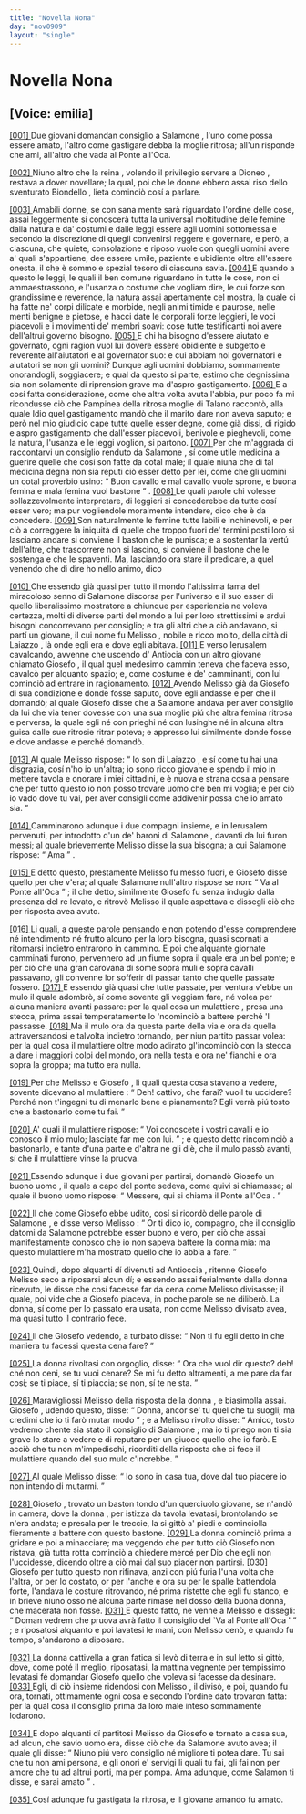 ```yaml
---
title: "Novella Nona"
day: "nov0909"
layout: "single"
---
```

<div id="nov0909" type="novella" who="emilia">
 <h1>
  Novella Nona
 </h1>
 <p>
  <h2>
   [Voice: emilia]
  </h2>
 </p>
 <argument>
  <p>
   <a href="{{ site.baseurl }}enDecameron/nov0909#p09090001" id="p09090001">
    [001]
   </a>
   Due giovani domandan consiglio a
   <name persref="salomone" type="person">
    Salamone
   </name>
   , l'uno come possa essere amato, l'altro come gastigare debba la moglie ritrosa; all'un risponde che ami, all'altro che vada al
   <name placeref="ponteoca" type="place">
    Ponte all'Oca.
   </name>
  </p>
 </argument>
 <div3 type="commentary" who="author">
  <p>
   <a href="{{ site.baseurl }}enDecameron/nov0909#p09090002" id="p09090002">
    [002]
   </a>
   Niuno altro che
   <name persref="emilia" type="person">
    la reina
   </name>
   , volendo il privilegio servare a
   <name persref="dioneo" type="person">
    Dioneo
   </name>
   , restava a dover novellare; la qual, poi che le donne ebbero assai riso dello sventurato
   <name persref="biondello" type="person">
    Biondello
   </name>
   , lieta cominci&ograve; cos&iacute; a parlare.
  </p>
 </div3>
 <div3 type="commentary" who="emilia">
  <p>
   <a href="{{ site.baseurl }}enDecameron/nov0909#p09090003" id="p09090003">
    [003]
   </a>
   Amabili donne, se con sana mente sar&agrave; riguardato l'ordine delle cose, assai leggermente si conoscer&agrave; tutta la universal moltitudine delle femine dalla natura e da' costumi e dalle leggi essere agli uomini sottomessa e secondo la discrezione di quegli convenirsi reggere e governare, e per&ograve;, a ciascuna, che quiete, consolazione e riposo vuole con quegli uomini avere a' quali s'appartiene, dee essere umile, paziente e ubidiente oltre all'essere onesta, il che &egrave; sommo e spezial tesoro di ciascuna savia.
   <a href="{{ site.baseurl }}enDecameron/nov0909#p09090004" id="p09090004">
    [004]
   </a>
   E quando a questo le leggi, le quali il ben comune riguardano in tutte le cose, non ci ammaestrassono, e l'usanza o costume che vogliam dire, le cui forze son grandissime e reverende, la natura assai apertamente cel mostra, la quale ci ha fatte ne' corpi dilicate e morbide, negli animi timide e paurose, nelle menti benigne e pietose, e hacci date le corporali forze leggieri, le voci piacevoli e i movimenti de' membri soavi: cose tutte testificanti noi avere dell'altrui governo bisogno.
   <a href="{{ site.baseurl }}enDecameron/nov0909#p09090005" id="p09090005">
    [005]
   </a>
   E chi ha bisogno d'essere aiutato e governato, ogni ragion vuol lui dovere essere obidiente e subgetto e reverente all'aiutatori e al governator suo: e cui abbiam noi governatori e aiutatori se non gli uomini? Dunque agli uomini dobbiamo, sommamente onorandogli, soggiacere; e qual da questo si parte, estimo che degnissima sia non solamente di riprension grave ma d'aspro gastigamento.
   <a href="{{ site.baseurl }}enDecameron/nov0909#p09090006" id="p09090006">
    [006]
   </a>
   E a cos&iacute; fatta considerazione, come che altra volta avuta l'abbia, pur poco fa mi ricondusse ci&ograve; che
   <name persref="pampinea" type="person">
    Pampinea
   </name>
   della ritrosa moglie di
   <name persref="talano" type="person">
    Talano
   </name>
   raccont&ograve;, alla quale Idio quel gastigamento mand&ograve; che il marito dare non aveva saputo; e per&ograve; nel mio giudicio cape tutte quelle esser degne, come gi&agrave; dissi, di rigido e aspro gastigamento che dall'esser piacevoli, benivole e pieghevoli, come la natura, l'usanza e le leggi voglion, si partono.
   <a href="{{ site.baseurl }}enDecameron/nov0909#p09090007" id="p09090007">
    [007]
   </a>
   Per che m'aggrada di raccontarvi un consiglio renduto da
   <name persref="salomone" type="person">
    Salamone
   </name>
   , s&iacute; come utile medicina a guerire quelle che cos&iacute; son fatte da cotal male; il quale niuna che di tal medicina degna non sia reputi ci&ograve; esser detto per lei, come che gli uomini un cotal proverbio usino:
   <q direct="unspecified" type="proverb">
    Buon cavallo e mal cavallo vuole sprone, e buona femina e mala femina vuol bastone
   </q>
   .
   <a href="{{ site.baseurl }}enDecameron/nov0909#p09090008" id="p09090008">
    [008]
   </a>
   Le quali parole chi volesse sollazzevolmente interpretare, di leggieri si concederebbe da tutte cos&iacute; esser vero; ma pur vogliendole moralmente intendere, dico che &egrave; da concedere.
   <a href="{{ site.baseurl }}enDecameron/nov0909#p09090009" id="p09090009">
    [009]
   </a>
   Son naturalmente le femine tutte labili e inchinevoli, e per ci&ograve; a correggere la iniquit&agrave; di quelle che troppo fuori de' termini posti loro si lasciano andare si conviene il baston che le punisca; e a sostentar la vert&uacute; dell'altre, che trascorrere non si lascino, si conviene il bastone che le sostenga e che le spaventi. Ma, lasciando ora stare il predicare, a quel venendo che di dire ho nello animo, dico
  </p>
 </div3>
 <p>
  <a href="{{ site.baseurl }}enDecameron/nov0909#p09090010" id="p09090010">
   [010]
  </a>
  Che essendo gi&agrave; quasi per tutto il mondo l'altissima fama del miracoloso senno di
  <name persref="salomone" type="person">
   Salamone
  </name>
  discorsa per l'universo e il suo esser di quello liberalissimo mostratore a chiunque per esperienzia ne voleva certezza, molti di diverse parti del mondo a lui per loro strettissimi e ardui bisogni concorrevano per consiglio; e tra gli altri che a ci&ograve; andavano, si part&iacute; un giovane, il cui nome fu
  <name persref="melisso" type="person">
   Melisso
  </name>
  , nobile e ricco molto, della citt&agrave; di
  <name placeref="laiazzo" type="place">
   Laiazzo
  </name>
  , l&agrave; onde egli era e dove egli abitava.
  <a href="{{ site.baseurl }}enDecameron/nov0909#p09090011" id="p09090011">
   [011]
  </a>
  E verso
  <name placeref="gerusalemme" type="place">
   Ierusalem
  </name>
  cavalcando, avvenne che uscendo d'
  <name placeref="antiochia" type="place">
   Antiocia
  </name>
  con un altro giovane chiamato
  <name persref="giosefo" type="person">
   Giosefo
  </name>
  , il qual quel medesimo cammin teneva che faceva esso, cavalc&ograve; per alquanto spazio; e, come costume &egrave; de' camminanti, con lui cominci&ograve; ad entrare in ragionamento.
  <a href="{{ site.baseurl }}enDecameron/nov0909#p09090012" id="p09090012">
   [012]
  </a>
  Avendo
  <name persref="melisso" type="person">
   Melisso
  </name>
  gi&agrave; da
  <name persref="giosefo" type="person">
   Giosefo
  </name>
  di sua condizione e donde fosse saputo, dove egli andasse e per che il domand&ograve;; al quale
  <name persref="giosefo" type="person">
   Giosefo
  </name>
  disse che a
  <name persref="salomone" type="person">
   Salamone
  </name>
  andava per aver consiglio da lui che via tener dovesse con una sua moglie pi&uacute; che altra femina ritrosa e perversa, la quale egli n&eacute; con prieghi n&eacute; con lusinghe n&eacute; in alcuna altra guisa dalle sue ritrosie ritrar poteva; e appresso lui similmente donde fosse e dove andasse e perch&eacute; domand&ograve;.
 </p>
 <p>
  <a href="{{ site.baseurl }}enDecameron/nov0909#p09090013" id="p09090013">
   [013]
  </a>
  Al quale
  <name persref="melisso" type="person">
   Melisso
  </name>
  rispose:
  <q direct="unspecified" who="melisso">
   Io son di
   <name placeref="laiazzo" type="place">
    Laiazzo
   </name>
   , e s&iacute; come tu hai una disgrazia, cos&iacute; n'ho io un'altra; io sono ricco giovane e spendo il mio in mettere tavola e onorare i miei cittadini, e &egrave; nuova e strana cosa a pensare che per tutto questo io non posso trovare uomo che ben mi voglia; e per ci&ograve; io vado dove tu vai, per aver consigli come addivenir possa che io amato sia.
  </q>
 </p>
 <p>
  <a href="{{ site.baseurl }}enDecameron/nov0909#p09090014" id="p09090014">
   [014]
  </a>
  Camminarono adunque i due compagni insieme, e in
  <name placeref="gerusalemme" type="place">
   Ierusalem
  </name>
  pervenuti, per introdotto d'un de' baroni di
  <name persref="salomone" type="person">
   Salamone
  </name>
  , davanti da lui furon messi; al quale brievemente
  <name persref="melisso" type="person">
   Melisso
  </name>
  disse la sua bisogna; a cui
  <name persref="salomone" type="person">
   Salamone
  </name>
  rispose:
  <q direct="unspecified" who="salomone">
   Ama
  </q>
  .
 </p>
 <p>
  <a href="{{ site.baseurl }}enDecameron/nov0909#p09090015" id="p09090015">
   [015]
  </a>
  E detto questo, prestamente
  <name persref="melisso" type="person">
   Melisso
  </name>
  fu messo fuori, e
  <name persref="giosefo" type="person">
   Giosefo
  </name>
  disse quello per che v'era; al quale
  <name persref="salomone" type="person">
   Salamone
  </name>
  null'altro rispose se non:
  <q direct="unspecified" who="salomone">
   Va al
   <name placeref="ponteoca" type="place">
    Ponte all'Oca
   </name>
  </q>
  ; il che detto, similmente
  <name persref="giosefo" type="person">
   Giosefo
  </name>
  fu senza indugio dalla presenza del re levato, e ritrov&ograve;
  <name persref="melisso" type="person">
   Melisso
  </name>
  il quale aspettava e dissegli ci&ograve; che per risposta avea avuto.
 </p>
 <p>
  <a href="{{ site.baseurl }}enDecameron/nov0909#p09090016" id="p09090016">
   [016]
  </a>
  Li quali, a queste parole pensando e non potendo d'esse comprendere n&eacute; intendimento n&eacute; frutto alcuno per la loro bisogna, quasi scornati a ritornarsi indietro entrarono in cammino. E poi che alquante giornate camminati furono, pervennero ad un fiume sopra il quale era un bel ponte; e per ci&ograve; che una gran carovana di some sopra muli e sopra cavalli passavano, gli convenne lor sofferir di passar tanto che quelle passate fossero.
  <a href="{{ site.baseurl }}enDecameron/nov0909#p09090017" id="p09090017">
   [017]
  </a>
  E essendo gi&agrave; quasi che tutte passate, per ventura v'ebbe un mulo il quale adombr&ograve;, s&iacute; come sovente gli veggiam fare, n&eacute; volea per alcuna maniera avanti passare: per la qual cosa un
  <name persref="mulattiere-0909" type="person">
   mulattiere
  </name>
  , presa una stecca, prima assai temperatamente lo 'ncominci&ograve; a battere perch&eacute; 'l passasse.
  <a href="{{ site.baseurl }}enDecameron/nov0909#p09090018" id="p09090018">
   [018]
  </a>
  Ma il mulo ora da questa parte della via e ora da quella attraversandosi e talvolta indietro tornando, per niun partito passar volea: per la qual cosa il mulattiere oltre modo adirato gl'incominci&ograve; con la stecca a dare i maggiori colpi del mondo, ora nella testa e ora ne' fianchi e ora sopra la groppa; ma tutto era nulla.
 </p>
 <p>
  <a href="{{ site.baseurl }}enDecameron/nov0909#p09090019" id="p09090019">
   [019]
  </a>
  Per che
  <name persref="melisso" type="person">
   Melisso
  </name>
  e
  <name persref="giosefo" type="person">
   Giosefo
  </name>
  , li quali questa cosa stavano a vedere, sovente dicevano al
  <name persref="mulattiere-0909" type="person">
   mulattiere
  </name>
  :
  <q direct="unspecified" who="melisso giosefo">
   Deh! cattivo, che farai? vuoil tu uccidere? Perch&eacute; non t'ingegni tu di menarlo bene e pianamente? Egli verr&agrave; pi&uacute; tosto che a bastonarlo come tu fai.
  </q>
 </p>
 <p>
  <a href="{{ site.baseurl }}enDecameron/nov0909#p09090020" id="p09090020">
   [020]
  </a>
  A' quali il
  <name persref="mulattiere-0909" type="person">
   mulattiere
  </name>
  rispose:
  <q direct="unspecified" who="mulattiere-0909">
   Voi conoscete i vostri cavalli e io conosco il mio mulo; lasciate far me con lui.
  </q>
  ; e questo detto rincominci&ograve; a bastonarlo, e tante d'una parte e d'altra ne gli di&egrave;, che il mulo pass&ograve; avanti, s&iacute; che il
  <name persref="mulattiere-0909" type="person">
   mulattiere
  </name>
  vinse la pruova.
 </p>
 <p>
  <a href="{{ site.baseurl }}enDecameron/nov0909#p09090021" id="p09090021">
   [021]
  </a>
  Essendo adunque i due giovani per partirsi, domand&ograve;
  <name persref="giosefo" type="person">
   Giosefo
  </name>
  un
  <name persref="uomo-0909" type="person">
   buono uomo
  </name>
  , il quale a capo del ponte sedeva, come quivi si chiamasse; al quale il buono uomo rispose:
  <q direct="unspecified" who="uomo-0909">
   Messere, qui si chiama il
   <name placeref="ponteoca" type="place">
    Ponte all'Oca
   </name>
   .
  </q>
 </p>
 <p>
  <a href="{{ site.baseurl }}enDecameron/nov0909#p09090022" id="p09090022">
   [022]
  </a>
  Il che come
  <name persref="giosefo" type="person">
   Giosefo
  </name>
  ebbe udito, cos&iacute; si ricord&ograve; delle parole di
  <name persref="salomone" type="person">
   Salamone
  </name>
  , e disse verso
  <name persref="melisso" type="person">
   Melisso
  </name>
  :
  <q direct="unspecified" who="giosefo">
   Or ti dico io, compagno, che il consiglio datomi da
   <name persref="salomone" type="person">
    Salamone
   </name>
   potrebbe esser buono e vero, per ci&ograve; che assai manifestamente conosco che io non sapeva battere la donna mia: ma questo
   <name persref="mulattiere-0909" type="person">
    mulattiere
   </name>
   m'ha mostrato quello che io abbia a fare.
  </q>
 </p>
 <p>
  <a href="{{ site.baseurl }}enDecameron/nov0909#p09090023" id="p09090023">
   [023]
  </a>
  Quindi, dopo alquanti d&iacute; divenuti ad
  <name placeref="antiochia" type="place">
   Antioccia
  </name>
  , ritenne
  <name persref="giosefo" type="person">
   Giosefo
  </name>
  <name persref="melisso" type="person">
   Melisso
  </name>
  seco a riposarsi alcun d&iacute;; e essendo assai ferialmente dalla
  <name persref="donna-0909" type="person">
   donna
  </name>
  ricevuto, le disse che cos&iacute; facesse far da cena come
  <name persref="melisso" type="person">
   Melisso
  </name>
  divisasse; il quale, poi vide che a
  <name persref="giosefo" type="person">
   Giosefo
  </name>
  piaceva, in poche parole se ne diliber&ograve;. La donna, s&iacute; come per lo passato era usata, non come
  <name persref="melisso" type="person">
   Melisso
  </name>
  divisato avea, ma quasi tutto il contrario fece.
 </p>
 <p>
  <a href="{{ site.baseurl }}enDecameron/nov0909#p09090024" id="p09090024">
   [024]
  </a>
  Il che
  <name persref="giosefo" type="person">
   Giosefo
  </name>
  vedendo, a turbato disse:
  <q direct="unspecified" who="giosefo">
   Non ti fu egli detto in che maniera tu facessi questa cena fare?
  </q>
 </p>
 <p>
  <a href="{{ site.baseurl }}enDecameron/nov0909#p09090025" id="p09090025">
   [025]
  </a>
  La
  <name persref="donna-0909" type="person">
   donna
  </name>
  rivoltasi con orgoglio, disse:
  <q direct="unspecified" who="donna-0909">
   Ora che vuol dir questo? deh! ch&eacute; non ceni, se tu vuoi cenare? Se mi fu detto altramenti, a me pare da far cos&iacute;; se ti piace, s&iacute; ti piaccia; se non, s&iacute; te ne sta.
  </q>
 </p>
 <p>
  <a href="{{ site.baseurl }}enDecameron/nov0909#p09090026" id="p09090026">
   [026]
  </a>
  Maravigliossi
  <name persref="melisso" type="person">
   Melisso
  </name>
  della risposta della
  <name persref="donna-0909" type="person">
   donna
  </name>
  , e biasimolla assai.
  <name persref="giosefo" type="person">
   Giosefo
  </name>
  , udendo questo, disse:
  <q direct="unspecified" who="giosefo">
   Donna, ancor se' tu quel che tu suogli; ma credimi che io ti far&ograve; mutar modo
  </q>
  ; e a
  <name persref="melisso" type="person">
   Melisso
  </name>
  rivolto disse:
  <q direct="unspecified" who="giosefo">
   Amico, tosto vedremo chente sia stato il consiglio di
   <name persref="salomone" type="person">
    Salamone
   </name>
   ; ma io ti priego non ti sia grave lo stare a vedere e di reputare per un giuoco quello che io far&ograve;. E acci&ograve; che tu non m'impedischi, ricorditi della risposta che ci fece il
   <name persref="mulattiere-0909" type="person">
    mulattiere
   </name>
   quando del suo mulo c'increbbe.
  </q>
 </p>
 <p>
  <a href="{{ site.baseurl }}enDecameron/nov0909#p09090027" id="p09090027">
   [027]
  </a>
  Al quale
  <name persref="melisso" type="person">
   Melisso
  </name>
  disse:
  <q direct="unspecified" who="melisso">
   Io sono in casa tua, dove dal tuo piacere io non intendo di mutarmi.
  </q>
 </p>
 <p>
  <a href="{{ site.baseurl }}enDecameron/nov0909#p09090028" id="p09090028">
   [028]
  </a>
  <name persref="giosefo" type="person">
   Giosefo
  </name>
  , trovato un baston tondo d'un querciuolo giovane, se n'and&ograve; in camera, dove la
  <name persref="donna-0909" type="person">
   donna
  </name>
  , per istizza da tavola levatasi, brontolando se n'era andata; e presala per le treccie, la si gitt&ograve; a' piedi e cominciolla fieramente a battere con questo bastone.
  <a href="{{ site.baseurl }}enDecameron/nov0909#p09090029" id="p09090029">
   [029]
  </a>
  La donna cominci&ograve; prima a gridare e poi a minacciare; ma veggendo che per tutto ci&ograve;
  <name persref="giosefo" type="person">
   Giosefo
  </name>
  non ristava, gi&agrave; tutta rotta cominci&ograve; a chiedere merc&eacute; per Dio che egli non l'uccidesse, dicendo oltre a ci&ograve; mai dal suo piacer non partirsi.
  <a href="{{ site.baseurl }}enDecameron/nov0909#p09090030" id="p09090030">
   [030]
  </a>
  <name persref="giosefo" type="person">
   Giosefo
  </name>
  per tutto questo non rifinava, anzi con pi&uacute; furia l'una volta che l'altra, or per lo costato, or per l'anche e ora su per le spalle battendola forte, l'andava le costure ritrovando, n&eacute; prima ristette che egli fu stanco; e in brieve niuno osso n&eacute; alcuna parte rimase nel dosso della buona donna, che macerata non fosse.
  <a href="{{ site.baseurl }}enDecameron/nov0909#p09090031" id="p09090031">
   [031]
  </a>
  E questo fatto, ne venne a
  <name persref="melisso" type="person">
   Melisso
  </name>
  e dissegli:
  <q direct="unspecified" who="giosefo">
   Doman vedrem che pruova avr&agrave; fatto il consiglio del `Va al
   <name placeref="ponteoca" type="place">
    Ponte all'Oca
   </name>
   '
  </q>
  ; e riposatosi alquanto e poi lavatesi le mani, con
  <name persref="melisso" type="person">
   Melisso
  </name>
  cen&ograve;, e quando fu tempo, s'andarono a diposare.
 </p>
 <p>
  <a href="{{ site.baseurl }}enDecameron/nov0909#p09090032" id="p09090032">
   [032]
  </a>
  La donna cattivella a gran fatica si lev&ograve; di terra e in sul letto si gitt&ograve;, dove, come pot&eacute; il meglio, riposatasi, la mattina vegnente per tempissimo levatasi f&eacute; domandar
  <name persref="giosefo" type="person">
   Giosefo
  </name>
  quello che voleva si facesse da desinare.
  <a href="{{ site.baseurl }}enDecameron/nov0909#p09090033" id="p09090033">
   [033]
  </a>
  Egli, di ci&ograve; insieme ridendosi con
  <name persref="melisso" type="person">
   Melisso
  </name>
  , il divis&ograve;, e poi, quando fu ora, tornati, ottimamente ogni cosa e secondo l'ordine dato trovaron fatta: per la qual cosa il consiglio prima da loro male inteso sommamente lodarono.
 </p>
 <p>
  <a href="{{ site.baseurl }}enDecameron/nov0909#p09090034" id="p09090034">
   [034]
  </a>
  E dopo alquanti d&iacute; partitosi
  <name persref="melisso" type="person">
   Melisso
  </name>
  da
  <name persref="giosefo" type="person">
   Giosefo
  </name>
  e tornato a casa sua, ad alcun, che
  <name persref="savio-0909" type="person">
   savio uomo
  </name>
  era, disse ci&ograve; che da
  <name persref="salomone" type="person">
   Salamone
  </name>
  avuto avea; il quale gli disse:
  <q direct="unspecified" who="savio-0909">
   Niuno pi&uacute; vero consiglio n&eacute; migliore ti potea dare. Tu sai che tu non ami persona, e gli onori e' servigi li quali tu fai, gli fai non per amore che tu ad altrui porti, ma per pompa. Ama adunque, come
   <name persref="salomone" type="person">
    Salamon
   </name>
   ti disse, e sarai amato
  </q>
  .
 </p>
 <p>
  <a href="{{ site.baseurl }}enDecameron/nov0909#p09090035" id="p09090035">
   [035]
  </a>
  Cos&iacute; adunque fu gastigata la ritrosa, e il giovane amando fu amato.
 </p>
</div>